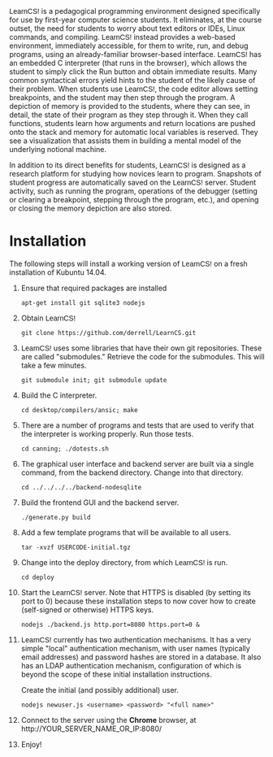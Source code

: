 <span style="font-family: 'trebuchet ms', arial, helvetica, sans-serif;'">
LearnCS!</span>
is a pedagogical programming environment designed specifically for use by
first-year computer science students. It eliminates, at the course outset, the
need for students to worry about text editors or IDEs, Linux commands, and
compiling.
<span style="font-family: 'trebuchet ms', arial, helvetica,
sans-serif;'">
LearnCS!</span>
instead provides a web-based environment, immediately accessible, for them to
write, run, and debug programs, using an already-familiar browser-based
interface.

<span style="font-family: 'trebuchet ms', arial, helvetica, sans-serif;'">
LearnCS!</span>
has an embedded C interpreter (that runs in the browser), which allows the
student to simply click the Run button and obtain immediate results. Many
common syntactical errors yield hints to the student of the likely cause of
their problem. When students use
<span style="font-family: 'trebuchet ms', arial, helvetica, sans-serif;'">
LearnCS!</span>,
the code editor allows setting breakpoints, and the student may then step
through the program. A depiction of memory is provided to the students, where
they can see, in detail, the state of their program as they step through
it. When they call functions, students learn how arguments and return
locations are pushed onto the stack and memory for automatic local variables
is reserved. They see a visualization that assists them in building a mental
model of the underlying notional machine.

In addition to its direct benefits for students,
<span style="font-family: 'trebuchet ms', arial, helvetica, sans-serif;'">
LearnCS!</span>
is designed as a research platform for studying how novices learn to
program. Snapshots of student progress are automatically saved on the
<span style="font-family: 'trebuchet ms', arial, helvetica, sans-serif;'">
LearnCS!</span>
server. Student activity, such as running the program, operations of the
debugger (setting or clearing a breakpoint, stepping through the program,
etc.), and opening or closing the memory depiction are also stored. 

# Installation

The following steps will install a working version of
<span style="font-family: 'trebuchet ms', arial, helvetica, sans-serif;'">
LearnCS!</span>
on a fresh installation of Kubuntu 14.04.

1. Ensure that required packages are installed

    `apt-get install git sqlite3 nodejs`

1. Obtain
   <span style="font-family: 'trebuchet ms', arial, helvetica, sans-serif;'">
   LearnCS!</span>

    `git clone https://github.com/derrell/LearnCS.git`

1. <span style="font-family: 'trebuchet ms', arial, helvetica, sans-serif;'">
   LearnCS!</span>
   uses some libraries that have their own git repositories. These are called
   "submodules." Retrieve the code for the submodules. This will take a few
   minutes.

    `git submodule init; git submodule update`

1. Build the C interpreter. 

    `cd desktop/compilers/ansic; make`

1. There are a number of programs and tests that are used to verify that the
   interpreter is working properly. Run those tests.

    `cd canning; ./dotests.sh`

1. The graphical user interface and backend server are built via a single
   command, from the backend directory. Change into that directory.
   
    `cd ../../../../backend-nodesqlite`
    
1. Build the frontend GUI and the backend server.

    `./generate.py build`

1. Add a few template programs that will be available to all users.

    `tar -xvzf USERCODE-initial.tgz`
    
1. Change into the deploy directory, from which
   <span style="font-family: 'trebuchet ms', arial, helvetica, sans-serif;'">
   LearnCS!</span>
   is run.
   
    `cd deploy`
    
1. Start the
   <span style="font-family: 'trebuchet ms', arial, helvetica, sans-serif;'">
   LearnCS!</span>
   server. Note that HTTPS is disabled (by setting its port to 0) because
   these installation steps to now cover how to create (self-signed or
   otherwise) HTTPS keys.

    `nodejs ./backend.js http.port=8080 https.port=0 &`

1. <span style="font-family: 'trebuchet ms', arial, helvetica, sans-serif;'">
   LearnCS!</span>
   currently has two authentication mechanisms. It has a very simple "local"
   authentication mechanism, with user names (typically email addresses) and
   password hashes are stored in a database. It also has an LDAP
   authentication mechanism, configuration of which is beyond the scope of
   these initial installation instructions.

   Create the initial (and possibly additional) user.
   
    `nodejs newuser.js <username> <password> "<full name>"`

1. Connect to the server using the **Chrome** browser, at
   http://YOUR_SERVER\_NAME\_OR\_IP:8080/

1. Enjoy!
